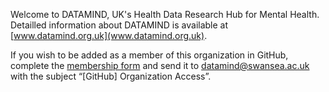 Welcome to DATAMIND, UK's Health Data Research Hub for Mental Health. Detailled information about DATAMIND is available at [www.datamind.org.uk](www.datamind.org.uk). 

If you wish to be added as a member of this organization in GitHub, complete the [membership form](https://github.com/DATAMIND-UK/.github/raw/refs/heads/main/membership_form.docx) and send it to [datamind@swansea.ac.uk](mailto:datamind@swansea.ac.uk) with the subject “[GitHub] Organization Access”. 
